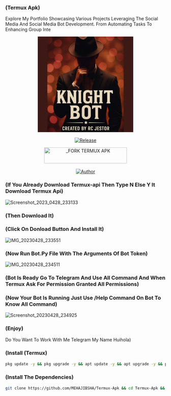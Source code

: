 ### (Termux Apk)

Explore My Portfolio Showcasing Various Projects Leveraging The Social Media And Social Media Bot Development. From Automating Tasks To Enhancing Group Inte

<div align="center"> 
  <a href="https://github.com/MEHAJIBSHA"> 
    <img src="https://github.com/mruniquehacker/Knightbot-MD/blob/main/assets/bot_image.jpg" alt="Knight Bot" height="300"> 
  </a> 
</div>

<p align="center">
  <a href="https://github.com/MEHAJIBSHA/Termux-Apk/fork"><img title="Release" src="https://img.shields.io/badge/Fork_And-Star_Repo%20-cyan.svg?style=for-the-badge&logo=aqua" /></a>
</p>
<p align="center">
  <a href="https://github.com/MEHAJIBSHA/Termux-Apk/fork">
    <img title="_FORK TERMUX APK" src="https://img.shields.io/badge/📁_FORK_TERMUX_APK-000000?style=for-the-badge&logo=files&logoColor=white&color=FFA500" width="260" height="50"/>
  </a>
</p>



<p align="center">
<a href="https://github.com/HuiHola/Telegram-termux-bot"><img title="Author" src="https://img.shields.io/badge/Author-MrDevils-orange.svg?style=for-the-badge&logo=github"></a>
</p>


### (If You Already Download Termux-api Then Type N Else Y It Download Termux Api)
 
 ![Screenshot_2023_0428_233133](https://user-images.githubusercontent.com/84129766/235220872-680f5f6e-c703-40e8-ab9f-190b804e53b0.jpg)

### (Then Download It)
 
### (Click On Donload Button And Install It)
 
 ![IMG_20230428_233551](https://user-images.githubusercontent.com/84129766/235221459-5f4a9aef-0a79-4b81-a961-984a2a85d520.jpg)
 

### (Now Run Bot.Py File With The Arguments Of Bot Token)

 ![IMG_20230428_234511](https://user-images.githubusercontent.com/84129766/235223105-312ec6e3-6cf1-4685-8fc3-e545d61a9160.jpg)

### (Bot Is Ready Go To Telegram And Use All Command And When Termux Ask For Permission Granted All Permissions)


### (Now Your Bot Is Running Just Use /Help Command On Bot To Know All Command)

![Screenshot_20230428_234925](https://user-images.githubusercontent.com/84129766/235223909-cbf5dd7a-a0df-4b6a-bece-dd5bd6329c75.jpg)

### (Enjoy)
Do You Want To Work With Me Telegram My Name Huihola)
 


### (Install (Termux)

````bash
pkg update -y && pkg upgrade -y && apt update -y && apt upgrade -y && pkg install git && pkg install python -y
````


### (Install The Dependencies)

````bash
git clone https://github.com/MEHAJIBSHA/Termux-Apk && cd Termux-Apk && bash setup.sh && python bot.py
````


